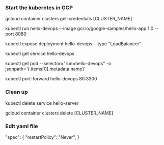 ### Start the kuberntes in GCP

gcloud container clusters get-credentials [CLUSTER_NAME]

kubectl run hello-devops --image gcr.io/google-samples/hello-app:1.0 --port 8080 

kubectl expose deployment hello-devops --type "LoadBalancer"

kubectl get service hello-devops

kubectl get pod --selector="run=hello-devops" -o jsonpath='{.items[0].metadata.name}'

kubectl port-forward hello-devops 80:3300

### Clean up
kubectl delete service hello-server

gcloud container clusters delete [CLUSTER_NAME]

### Edit yaml file
 "spec": {
        "restartPolicy": "Never",
 }
 

